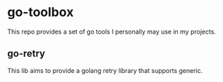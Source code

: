 # go-toolbox

This repo provides a set of go tools I personally may use in my projects.

## go-retry
This lib aims to provide a golang retry library that supports generic.